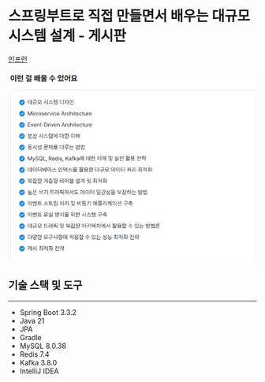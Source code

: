 # 스프링부트로 직접 만들면서 배우는 대규모 시스템 설계 - 게시판

[인프런](https://www.inflearn.com/course/%EC%8A%A4%ED%94%84%EB%A7%81%EB%B6%80%ED%8A%B8%EB%A1%9C-%EB%8C%80%EA%B7%9C%EB%AA%A8-%EC%8B%9C%EC%8A%A4%ED%85%9C%EC%84%A4%EA%B3%84-%EA%B2%8C%EC%8B%9C%ED%8C%90)

![img.png](img.png)

## 기술 스택 및 도구

---

- Spring Boot 3.3.2
- Java 21
- JPA
- Gradle
- MySQL 8.0.38
- Redis 7.4
- Kafka 3.8.0
- IntelliJ IDEA